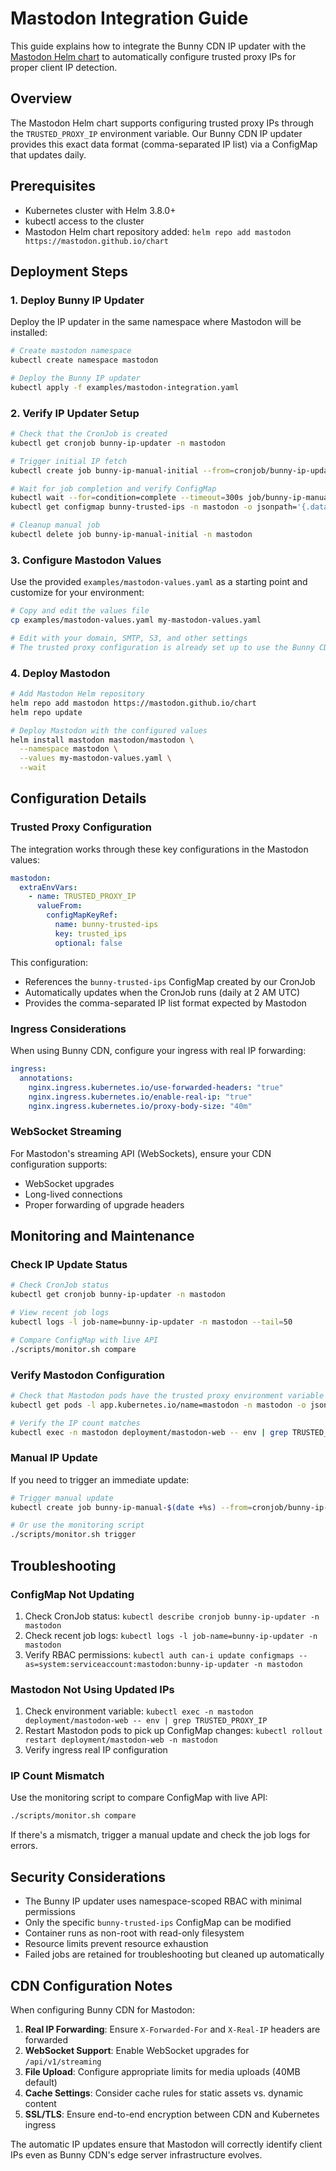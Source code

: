 # Mastodon Integration Guide

This guide explains how to integrate the Bunny CDN IP updater with the [Mastodon Helm chart](https://github.com/mastodon/chart) to automatically configure trusted proxy IPs for proper client IP detection.

## Overview

The Mastodon Helm chart supports configuring trusted proxy IPs through the `TRUSTED_PROXY_IP` environment variable. Our Bunny CDN IP updater provides this exact data format (comma-separated IP list) via a ConfigMap that updates daily.

## Prerequisites

- Kubernetes cluster with Helm 3.8.0+
- kubectl access to the cluster
- Mastodon Helm chart repository added: `helm repo add mastodon https://mastodon.github.io/chart`

## Deployment Steps

### 1. Deploy Bunny IP Updater

Deploy the IP updater in the same namespace where Mastodon will be installed:

```bash
# Create mastodon namespace
kubectl create namespace mastodon

# Deploy the Bunny IP updater
kubectl apply -f examples/mastodon-integration.yaml
```

### 2. Verify IP Updater Setup

```bash
# Check that the CronJob is created
kubectl get cronjob bunny-ip-updater -n mastodon

# Trigger initial IP fetch
kubectl create job bunny-ip-manual-initial --from=cronjob/bunny-ip-updater -n mastodon

# Wait for job completion and verify ConfigMap
kubectl wait --for=condition=complete --timeout=300s job/bunny-ip-manual-initial -n mastodon
kubectl get configmap bunny-trusted-ips -n mastodon -o jsonpath='{.data.trusted_ips}' | tr ',' '\n' | wc -l

# Cleanup manual job
kubectl delete job bunny-ip-manual-initial -n mastodon
```

### 3. Configure Mastodon Values

Use the provided `examples/mastodon-values.yaml` as a starting point and customize for your environment:

```bash
# Copy and edit the values file
cp examples/mastodon-values.yaml my-mastodon-values.yaml

# Edit with your domain, SMTP, S3, and other settings
# The trusted proxy configuration is already set up to use the Bunny CDN IPs
```

### 4. Deploy Mastodon

```bash
# Add Mastodon Helm repository
helm repo add mastodon https://mastodon.github.io/chart
helm repo update

# Deploy Mastodon with the configured values
helm install mastodon mastodon/mastodon \
  --namespace mastodon \
  --values my-mastodon-values.yaml \
  --wait
```

## Configuration Details

### Trusted Proxy Configuration

The integration works through these key configurations in the Mastodon values:

```yaml
mastodon:
  extraEnvVars:
    - name: TRUSTED_PROXY_IP
      valueFrom:
        configMapKeyRef:
          name: bunny-trusted-ips
          key: trusted_ips
          optional: false
```

This configuration:
- References the `bunny-trusted-ips` ConfigMap created by our CronJob
- Automatically updates when the CronJob runs (daily at 2 AM UTC)  
- Provides the comma-separated IP list format expected by Mastodon

### Ingress Considerations

When using Bunny CDN, configure your ingress with real IP forwarding:

```yaml
ingress:
  annotations:
    nginx.ingress.kubernetes.io/use-forwarded-headers: "true"
    nginx.ingress.kubernetes.io/enable-real-ip: "true"
    nginx.ingress.kubernetes.io/proxy-body-size: "40m"
```

### WebSocket Streaming

For Mastodon's streaming API (WebSockets), ensure your CDN configuration supports:
- WebSocket upgrades
- Long-lived connections
- Proper forwarding of upgrade headers

## Monitoring and Maintenance

### Check IP Update Status

```bash
# Check CronJob status
kubectl get cronjob bunny-ip-updater -n mastodon

# View recent job logs
kubectl logs -l job-name=bunny-ip-updater -n mastodon --tail=50

# Compare ConfigMap with live API
./scripts/monitor.sh compare
```

### Verify Mastodon Configuration

```bash
# Check that Mastodon pods have the trusted proxy environment variable
kubectl get pods -l app.kubernetes.io/name=mastodon -n mastodon -o jsonpath='{.items[0].spec.containers[0].env[?(@.name=="TRUSTED_PROXY_IP")]}' | jq

# Verify the IP count matches
kubectl exec -n mastodon deployment/mastodon-web -- env | grep TRUSTED_PROXY_IP | tr ',' '\n' | wc -l
```

### Manual IP Update

If you need to trigger an immediate update:

```bash
# Trigger manual update
kubectl create job bunny-ip-manual-$(date +%s) --from=cronjob/bunny-ip-updater -n mastodon

# Or use the monitoring script
./scripts/monitor.sh trigger
```

## Troubleshooting

### ConfigMap Not Updating

1. Check CronJob status: `kubectl describe cronjob bunny-ip-updater -n mastodon`
2. Check recent job logs: `kubectl logs -l job-name=bunny-ip-updater -n mastodon`
3. Verify RBAC permissions: `kubectl auth can-i update configmaps --as=system:serviceaccount:mastodon:bunny-ip-updater -n mastodon`

### Mastodon Not Using Updated IPs

1. Check environment variable: `kubectl exec -n mastodon deployment/mastodon-web -- env | grep TRUSTED_PROXY_IP`
2. Restart Mastodon pods to pick up ConfigMap changes: `kubectl rollout restart deployment/mastodon-web -n mastodon`
3. Verify ingress real IP configuration

### IP Count Mismatch

Use the monitoring script to compare ConfigMap with live API:
```bash
./scripts/monitor.sh compare
```

If there's a mismatch, trigger a manual update and check the job logs for errors.

## Security Considerations

- The Bunny IP updater uses namespace-scoped RBAC with minimal permissions
- Only the specific `bunny-trusted-ips` ConfigMap can be modified
- Container runs as non-root with read-only filesystem
- Resource limits prevent resource exhaustion
- Failed jobs are retained for troubleshooting but cleaned up automatically

## CDN Configuration Notes

When configuring Bunny CDN for Mastodon:

1. **Real IP Forwarding**: Ensure `X-Forwarded-For` and `X-Real-IP` headers are forwarded
2. **WebSocket Support**: Enable WebSocket upgrades for `/api/v1/streaming`
3. **File Upload**: Configure appropriate limits for media uploads (40MB default)
4. **Cache Settings**: Consider cache rules for static assets vs. dynamic content
5. **SSL/TLS**: Ensure end-to-end encryption between CDN and Kubernetes ingress

The automatic IP updates ensure that Mastodon will correctly identify client IPs even as Bunny CDN's edge server infrastructure evolves.